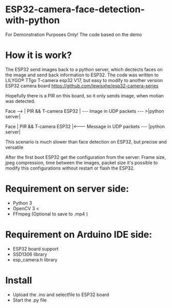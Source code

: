 # ESP32-camera-face-detection-with-python
For Demonstration Purposes Only!
The code based on the demo 

# How it is work?
The ESP32 send images back to a python server, which dectects faces on the image and send back information to ESP32.
The code was written to LILYGO® TTgo T-camera esp32 V17, but easy to modify to another version ESP32 camera board
https://github.com/lewisxhe/esp32-camera-series

Hopefully there is a PIR on this board, so it only sends image, when motian was detected.

Face --> | PIR && T-camera ESP32 | --- Image in UDP packets    --- >|python server|

Face     | PIR && T-camera ESP32 |<--- Message in UDP packets  ---  |python server|

This scenario is much slower than face detection on ESP32, but precise and versatile

After the first boot ESP32 get the configuration from the server:
Frame size, jpeg compression, time between the images, packet size
it's possible to modify this configurations without restart or flash the ESP32.

# Requirement on server side:
- Python 3
- OpenCV 3 <
- FFmpeg (Optional to save to .mp4 )

# Requirement on Arduino IDE side:
- ESP32 board support
- SSD1306 library
- esp_camera.h library

# Install
- Upload the .ino and selectfile to ESP32 board
- Start the .py file


